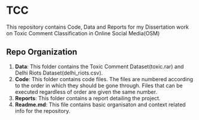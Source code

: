 # TCC
This repository contains Code, Data and Reports for my Dissertation work on Toxic Comment Classification in Online Social Media(OSM)

## Repo Organization
1. **Data**: This folder contains the Toxic Comment Dataset(toxic.rar) and Delhi Riots Dataset(delhi_riots.csv).
2. **Code**: This folder contains code files. The files are numbered according to the order in which they should be gone through. Files that can be executed regardless of order are given the same number.
3. **Reports**: This folder contains a report detailing the project.
4. **Readme.md**: This file contains basic organisaton and context related info for the repository.
